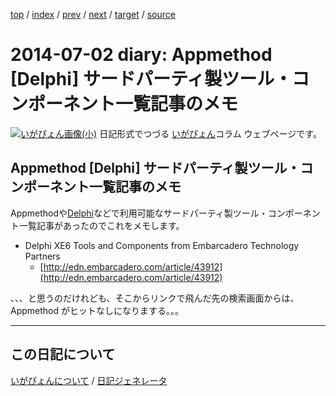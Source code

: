 [top](https://igapyon.github.io/diary/) 
 / [index](https://igapyon.github.io/diary/2014/index.html) 
 / [prev](https://igapyon.github.io/diary/2014/ig140627.html) 
 / [next](https://igapyon.github.io/diary/2014/ig140703.html) 
 / [target](https://igapyon.github.io/diary/2014/ig140702.html) 
 / [source](https://github.com/igapyon/diary/blob/gh-pages/2014/ig140702.html.src.md) 

2014-07-02 diary: Appmethod [Delphi] サードパーティ製ツール・コンポーネント一覧記事のメモ
=====================================================================================================
[![いがぴょん画像(小)](https://igapyon.github.io/diary/images/iga200306s.jpg "いがぴょん")](https://igapyon.github.io/diary/memo/memoigapyon.html) 日記形式でつづる [いがぴょん](https://igapyon.github.io/diary/memo/memoigapyon.html)コラム ウェブページです。

## Appmethod [Delphi] サードパーティ製ツール・コンポーネント一覧記事のメモ

Appmethodや[Delphi](https://www.embarcadero.com/jp/products/delphi)などで利用可能なサードパーティ製ツール・コンポーネント一覧記事があったのでこれをメモします。

* Delphi XE6 Tools and Components from Embarcadero Technology Partners
  * [http://edn.embarcadero.com/article/43912](http://edn.embarcadero.com/article/43912)

、、、と思うのだけれども、そこからリンクで飛んだ先の検索画面からは、Appmethod がヒットなしになりまする。。。

----------------------------------------------------------------------------------------------------

## この日記について
[いがぴょんについて](https://igapyon.github.io/diary/memo/memoigapyon.html) / [日記ジェネレータ](https://github.com/igapyon/igapyonv3)
